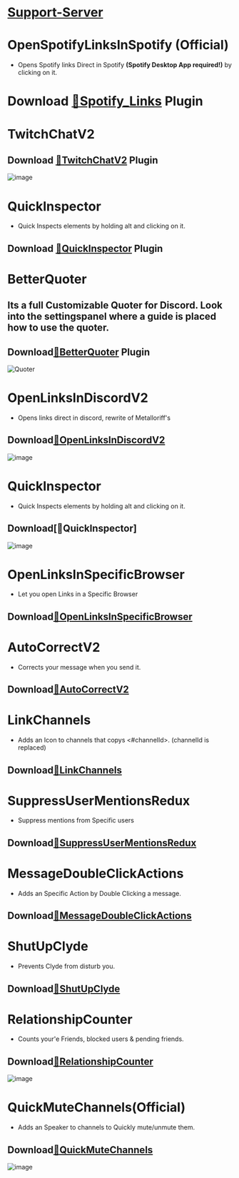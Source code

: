 # [Support-Server](https://discord.gg/gvA2ree)
# OpenSpotifyLinksInSpotify **(Official)**
 - Opens Spotify links Direct in Spotify **(Spotify Desktop App required!)** by clicking on it.

# Download [**🔽Spotify_Links**](https://betterdiscord.net/ghdl?url=https://raw.githubusercontent.com/Strencher/BetterDiscordStuff/master/Spotify_Links/Spotify_Links.plugin.js) Plugin

# TwitchChatV2
## Download [**🔽TwitchChatV2**](https://betterdiscord.net/ghdl?url=https://raw.githubusercontent.com/Strencher/BetterDiscordStuff/master/TwitchChatV2/TwitchChatV2.plugin.js) Plugin

![image](https://strencher.github.io/TwitchChatPrewiew.gif)
# QuickInspector
- Quick Inspects elements by holding alt and clicking on it.
## Download [**🔽QuickInspector**](https://betterdiscord.net/ghdl?url=https://raw.githubusercontent.com/Strencher/BetterDiscordStuff/master/QuickInspector/QuickInspector.plugin.js) Plugin
# BetterQuoter 
## Its a full Customizable Quoter for Discord. Look into the settingspanel where a guide is placed how to use the quoter.
## Download[**🔽BetterQuoter**](https://betterdiscord.net/ghdl?url=https://raw.githubusercontent.com/Strencher/BetterDiscordStuff/master/BetterQuoter/BetterQuoter.plugin.js) Plugin
![Quoter](https://user-images.githubusercontent.com/46447572/74833473-cefa0100-5319-11ea-86eb-95b01c04703c.gif)
# OpenLinksInDiscordV2
- Opens links direct in discord, rewrite of Metalloriff's
## Download[**🔽OpenLinksInDiscordV2**](https://betterdiscord.net/ghdl?url=https://raw.githubusercontent.com/Strencher/BetterDiscordStuff/master/OpenLinksInDiscordV2/OpenLinksInDiscordV2.plugin.js)
![image](https://user-images.githubusercontent.com/46447572/71777111-e2385380-2f9b-11ea-9c5d-417a9a460981.gif)
# QuickInspector 
- Quick Inspects elements by holding alt and clicking on it.
## Download[**🔽QuickInspector**]
![image](https://betterdiscord.net/ghdl?url=https://raw.githubusercontent.com/Strencher/BetterDiscordStuff/master/QuickInspector/QuickInspector.plugin.js)
# OpenLinksInSpecificBrowser
- Let you open Links in a Specific Browser
## Download[**🔽OpenLinksInSpecificBrowser**](https://betterdiscord.net/ghdl?url=https://raw.githubusercontent.com/Strencher/BetterDiscordStuff/master/OpenLinksInSpecificBrowser/OpenLinksInSpecificBrowser.plugin.js)
# AutoCorrectV2
- Corrects your message when you send it.
## Download[**🔽AutoCorrectV2**](https://betterdiscord.net/ghdl?url=https://raw.githubusercontent.com/Strencher/BetterDiscordStuff/master/AutoCorrectV2/AutoCorrectV2.plugin.js)
# LinkChannels
- Adds an Icon to channels that copys <#channelId>. (channelId is replaced)
## Download[**🔽LinkChannels**](https://betterdiscord.net/ghdl?url=https://raw.githubusercontent.com/Strencher/BetterDiscordStuff/master/LinkChannels/LinkChannels.plugin.js)
# SuppressUserMentionsRedux
- Suppress mentions from Specific users
## Download[**🔽SuppressUserMentionsRedux**](https://betterdiscord.net/ghdl?url=https://raw.githubusercontent.com/Strencher/BetterDiscordStuff/master/SuppressUserMentionsRedux/SuppressUserMentionsRedux.plugin.js)
# MessageDoubleClickActions
- Adds an Specific Action by Double Clicking a message.
## Download[**🔽MessageDoubleClickActions**](https://betterdiscord.net/ghdl?url=https://raw.githubusercontent.com/Strencher/BetterDiscordStuff/master/MessageDoubleClickActions/MessageDoubleClickActions.plugin.js)
# ShutUpClyde
- Prevents Clyde from disturb you.
## Download[**🔽ShutUpClyde**](https://betterdiscord.net/ghdl?url=https://raw.githubusercontent.com/Strencher/BetterDiscordStuff/master/ShutUpClyde/ShutUpClyde.plugin.js)
# RelationshipCounter
- Counts your'e Friends, blocked users & pending friends.
## Download[**🔽RelationshipCounter**](https://betterdiscord.net/ghdl?url=https://raw.githubusercontent.com/Strencher/BetterDiscordStuff/master/RelationshipCounter/RelationshipCounter.plugin.js)
![image](https://i.imgur.com/ZfLc8WM.png)
# QuickMuteChannels(**Official**)
- Adds an Speaker to channels to Quickly mute/unmute them.
## Download[**🔽QuickMuteChannels**](https://betterdiscord.net/ghdl?url=https://raw.githubusercontent.com/Strencher/BetterDiscordStuff/master/QuickMuteChannels/QuickMuteChannels.plugin.js)
![image](https://cdn.discordapp.com/attachments/628913656025055265/701494937845366844/test2.gif)